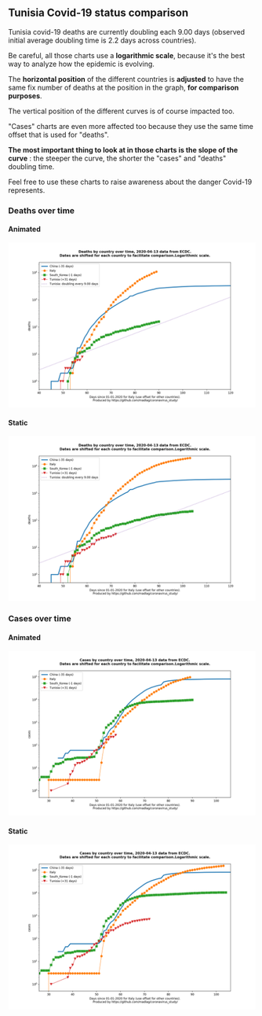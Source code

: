 ## Tunisia Covid-19 status comparison 

Tunisia covid-19 deaths are currently doubling each 9.00 days (observed initial average doubling time is 2.2 days across countries).



Be careful, all those charts use a **logarithmic scale**, because it's the best way to analyze how the epidemic is evolving.
 
The **horizontal position** of the different countries is **adjusted** to have the same fix number of deaths at the position in the graph, **for comparison purposes**.

The vertical position of the different curves is of course impacted too.

"Cases" charts are even more affected too because they use the same time offset that is used for "deaths".

**The most important thing to look at in those charts is the slope of the curve** : the steeper the curve, the shorter the "cases" and "deaths" doubling time.

Feel free to use these charts to raise awareness about the danger Covid-19 represents. 


 
### Deaths over time
 
#### Animated
![Tunisia covid-19 deaths animated chart](https://raw.githubusercontent.com/madlag/coronavirus_study/master/notebooks/graphs/2020-04-13/countries/Tunisia/2020-04-13_Tunisia_deaths.gif "Tunisia covid-19 deaths animated chart")   
 
#### Static
![Tunisia covid-19 deaths static chart](https://raw.githubusercontent.com/madlag/coronavirus_study/master/notebooks/graphs/2020-04-13/countries/Tunisia/2020-04-13_Tunisia_deaths.png "Tunisia covid-19 deaths static chart")   

 
### Cases over time
 
#### Animated
![Tunisia covid-19 cases animated chart](https://raw.githubusercontent.com/madlag/coronavirus_study/master/notebooks/graphs/2020-04-13/countries/Tunisia/2020-04-13_Tunisia_cases.gif "Tunisia covid-19 cases animated chart")   
 
#### Static
![Tunisia covid-19 cases static chart](https://raw.githubusercontent.com/madlag/coronavirus_study/master/notebooks/graphs/2020-04-13/countries/Tunisia/2020-04-13_Tunisia_cases.png "Tunisia covid-19 cases static chart")   

